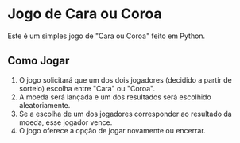# Jogo de Cara ou Coroa

Este é um simples jogo de "Cara ou Coroa" feito em Python.

## Como Jogar

1. O jogo solicitará que um dos dois jogadores (decidido a partir de sorteio) escolha entre "Cara" ou "Coroa".
2. A moeda será lançada e um dos resultados será escolhido aleatoriamente.
3. Se a escolha de um dos jogadores corresponder ao resultado da moeda, esse jogador vence.
4. O jogo oferece a opção de jogar novamente ou encerrar.

